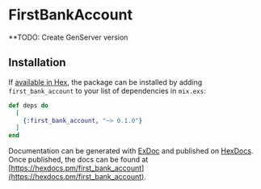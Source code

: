 # FirstBankAccount

**TODO: Create GenServer version

## Installation

If [available in Hex](https://hex.pm/docs/publish), the package can be installed
by adding `first_bank_account` to your list of dependencies in `mix.exs`:

```elixir
def deps do
  [
    {:first_bank_account, "~> 0.1.0"}
  ]
end
```

Documentation can be generated with [ExDoc](https://github.com/elixir-lang/ex_doc)
and published on [HexDocs](https://hexdocs.pm). Once published, the docs can
be found at [https://hexdocs.pm/first_bank_account](https://hexdocs.pm/first_bank_account).

